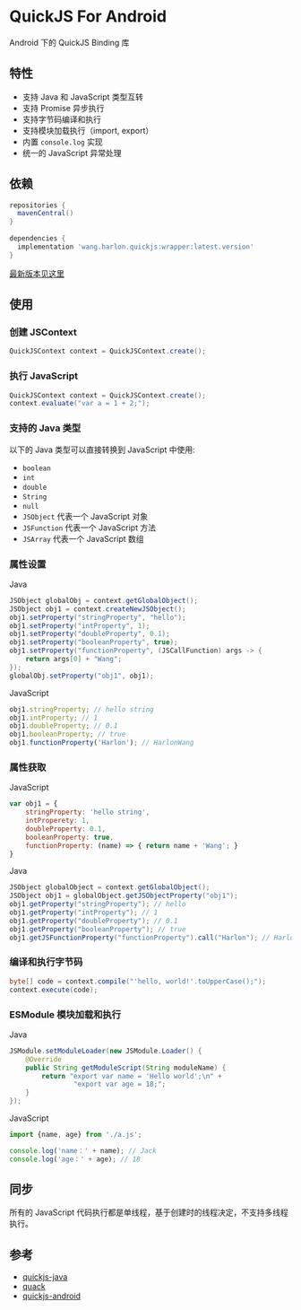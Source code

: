 # QuickJS For Android
Android 下的 QuickJS Binding 库

## 特性
- 支持 Java 和 JavaScript 类型互转
- 支持 Promise 异步执行
- 支持字节码编译和执行
- 支持模块加载执行（import, export）
- 内置 `console.log` 实现
- 统一的 JavaScript 异常处理

## 依赖

```Groovy
repositories {
  mavenCentral()
}
        
dependencies {
  implementation 'wang.harlon.quickjs:wrapper:latest.version'
}
```
[最新版本见这里](https://search.maven.org/search?q=g:wang.harlon.quickjs)

## 使用

### 创建 JSContext

```Java
QuickJSContext context = QuickJSContext.create();
```

### 执行 JavaScript

```Java
QuickJSContext context = QuickJSContext.create();
context.evaluate("var a = 1 + 2;");
```

### 支持的 Java 类型
以下的 Java 类型可以直接转换到 JavaScript 中使用:
- `boolean`
- `int` 
- `double`
- `String`
- `null` 
- `JSObject` 代表一个 JavaScript 对象
- `JSFunction` 代表一个 JavaScript 方法
- `JSArray` 代表一个 JavaScript 数组
                
### 属性设置
Java

```java
JSObject globalObj = context.getGlobalObject();
JSObject obj1 = context.createNewJSObject();
obj1.setProperty("stringProperty", "hello");
obj1.setProperty("intProperty", 1);
obj1.setProperty("doubleProperty", 0.1);
obj1.setProperty("booleanProperty", true);
obj1.setProperty("functionProperty", (JSCallFunction) args -> {
    return args[0] + "Wang";
});
globalObj.setProperty("obj1", obj1);
```

JavaScript

```javascript
obj1.stringProperty; // hello string
obj1.intProperty; // 1
obj1.doubleProperty; // 0.1
obj1.booleanProperty; // true
obj1.functionProperty('Harlon'); // HarlonWang
```                

### 属性获取
JavaScript

```JavaScript
var obj1 = {
	stringProperty: 'hello string',
	intProperety: 1,
	doubleProperty: 0.1,
	booleanProperty: true,
	functionProperty: (name) => { return name + 'Wang'; }
}
```
Java

```Java
JSObject globalObject = context.getGlobalObject();
JSObject obj1 = globalObject.getJSObjectProperty("obj1");
obj1.getProperty("stringProperty"); // hello
obj1.getProperty("intProperty"); // 1
obj1.getProperty("doubleProperty"); // 0.1
obj1.getProperty("booleanProperty"); // true
obj1.getJSFunctionProperty("functionProperty").call("Harlon"); // HarlonWang
```

### 编译和执行字节码

```Java
byte[] code = context.compile("'hello, world!'.toUpperCase();");
context.execute(code);
```

### ESModule 模块加载和执行
Java
```Java
JSModule.setModuleLoader(new JSModule.Loader() {
    @Override
    public String getModuleScript(String moduleName) {
        return "export var name = 'Hello world';\n" +
                "export var age = 18;";
    }
});
```
JavaScript
```JavaScript
import {name, age} from './a.js';

console.log('name：' + name); // Jack
console.log('age：' + age); // 18
```

## 同步
所有的 JavaScript 代码执行都是单线程，基于创建时的线程决定，不支持多线程执行。

## 参考

- [quickjs-java](https://github.com/cashapp/quickjs-java)
- [quack](https://github.com/koush/quack)
- [quickjs-android](https://github.com/taoweiji/quickjs-android)                
